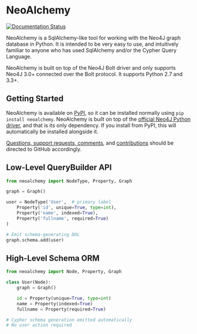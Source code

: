 NeoAlchemy
==========

[![Documentation Status](https://readthedocs.org/projects/neoalchemy/badge/?version=latest)](http://neoalchemy.readthedocs.io/en/latest/?badge=latest)

NeoAlchemy is a SqlAlchemy-like tool for working with the Neo4J graph database
in Python. It is intended to be very easy to use, and intuitively familiar to
anyone who has used SqlAlchemy and/or the Cypher Query Language.

NeoAlchemy is built on top of the Neo4J Bolt driver and only supports Neo4J
3.0+ connected over the Bolt protocol. It supports Python 2.7 and 3.3+.

Getting Started
---------------

NeoAlchemy is available on [PyPI][1], so it can be installed normally using
`pip install neoalchemy`. NeoAlchemy is built on top of the [official Neo4J
Python driver][2], and that is its only dependency. If you install from PyPI,
this will automatically be installed alongside it.

[Questions, support requests, comments][3], and [contributions][4] should be
directed to GitHub accordingly.

Low-Level QueryBuilder API
--------------------------

``` python
from neoalchemy import NodeType, Property, Graph

graph = Graph()

user = NodeType('User',  # primary label
    Property('id', unique=True, type=int),
    Property('name', indexed=True),
    Property('fullname', required=True)
)

# Emit schema-generating DDL
graph.schema.add(user)
```


High-Level Schema ORM
---------------------

``` python
from neoalchemy import Node, Property, Graph

class User(Node):
    graph = Graph()

    id = Property(unique=True, type=int)
    name = Property(indexed=True)
    fullname = Property(required=True)

# Cypher schema generation emitted automatically
# No user action required
```


[1]: https://pypi.python.org/pypi
[2]: https://neo4j.com/developer/python/
[3]: https://github.com/TwoBitAlchemist/NeoAlchemy/issues/new
[4]: https://github.com/TwoBitAlchemist/NeoAlchemy
